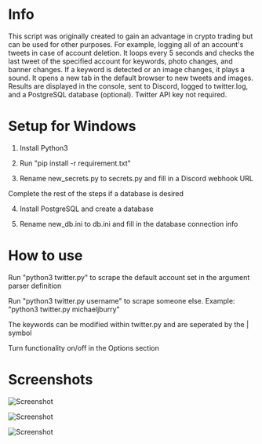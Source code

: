 # Info

This script was originally created to gain an advantage in crypto trading but can be used for other purposes. For example, logging all of an account's tweets in case of account deletion. It loops every 5 seconds and checks the last tweet of the specified account for keywords, photo changes, and banner changes. If a keyword is detected or an image changes, it plays a sound. It opens a new tab in the default browser to new tweets and images. Results are displayed in the console, sent to Discord, logged to twitter.log, and a PostgreSQL database (optional). Twitter API key not required.

# Setup for Windows

1. Install Python3

2. Run "pip install -r requirement.txt"

3. Rename new_secrets.py to secrets.py and fill in a Discord webhook URL

Complete the rest of the steps if a database is desired

4. Install PostgreSQL and create a database

5. Rename new_db.ini to db.ini and fill in the database connection info

# How to use

Run "python3 twitter.py" to scrape the default account set in the argument parser definition

Run "python3 twitter.py username" to scrape someone else.
Example: "python3 twitter.py michaeljburry"

The keywords can be modified within twitter.py and are seperated by the | symbol

Turn functionality on/off in the Options section

# Screenshots

![Screenshot](https://i.imgur.com/KvDBJRf.png)

![Screenshot](https://i.imgur.com/0SIqCVO.png)

![Screenshot](https://i.imgur.com/lvAWToB.png)